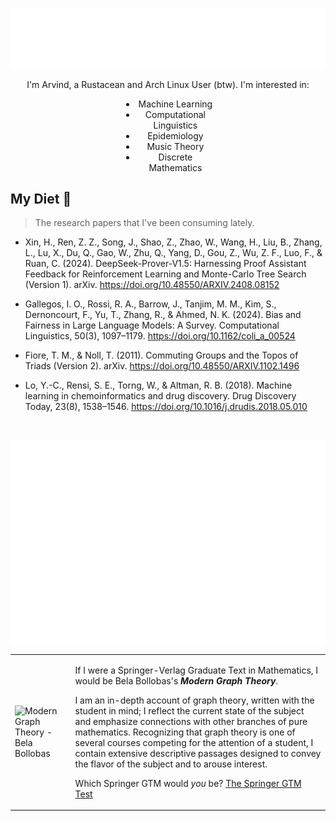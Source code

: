 <p align="center"><img src="./header.svg" /></p>

<p align="center" style="text-align: center;">
I'm Arvind, a Rustacean and Arch Linux User (btw). I'm interested in:
<ul style="width: 25%; margin-left: auto; margin-right: auto; text-align: center;">
  <li> Machine Learning </li>
  <li>Computational Linguistics</li>
  <li>Epidemiology</li>
  <li>Music Theory</li>
  <li>Discrete Mathematics</li>
</ul>
</p>


## My Diet 🍔
> The research papers that I've been consuming lately.

<!-- BEGIN CITE -->
- Xin, H., Ren, Z. Z., Song, J., Shao, Z., Zhao, W., Wang, H., Liu, B., Zhang, L., Lu, X., Du, Q., Gao, W., Zhu, Q., Yang, D., Gou, Z., Wu, Z. F., Luo, F., & Ruan, C. (2024). DeepSeek-Prover-V1.5: Harnessing Proof Assistant Feedback for Reinforcement Learning and Monte-Carlo Tree Search (Version 1). arXiv. https://doi.org/10.48550/ARXIV.2408.08152

- Gallegos, I. O., Rossi, R. A., Barrow, J., Tanjim, M. M., Kim, S., Dernoncourt, F., Yu, T., Zhang, R., & Ahmed, N. K. (2024). Bias and Fairness in Large Language Models: A Survey. Computational Linguistics, 50(3), 1097–1179. https://doi.org/10.1162/coli_a_00524

- Fiore, T. M., & Noll, T. (2011). Commuting Groups and the Topos of Triads (Version 2). arXiv. https://doi.org/10.48550/ARXIV.1102.1496

- Lo, Y.-C., Rensi, S. E., Torng, W., & Altman, R. B. (2018). Machine learning in chemoinformatics and drug discovery. Drug Discovery Today, 23(8), 1538–1546. https://doi.org/10.1016/j.drudis.2018.05.010

<!-- END CITE -->

<br/>
<p align="center">
  <img src="./iso_calendar.svg">
</p>

<table><tr><td><img src="http://math.jhu.edu/~savitt/GTM/bollobas.jpg" width=400 alt="Modern Graph Theory - Bela Bollobas"></td><td><p>If I were a Springer-Verlag Graduate Text in Mathematics, I would be Bela Bollobas's <b><i>Modern Graph Theory</i></b>.</p><p>I am an in-depth account of graph theory, written with the student in mind; I reflect the current state of the subject and emphasize connections with other branches of pure mathematics.   Recognizing that graph theory is one of several courses competing for the attention of a student, I contain extensive descriptive passages designed to convey the flavor of the subject and to arouse interest.</p><p>Which Springer GTM would <i>you</i> be? <a href="http://math.jhu.edu/~savitt/GTM.html">The Springer GTM Test</a></p></td></tr></table>
